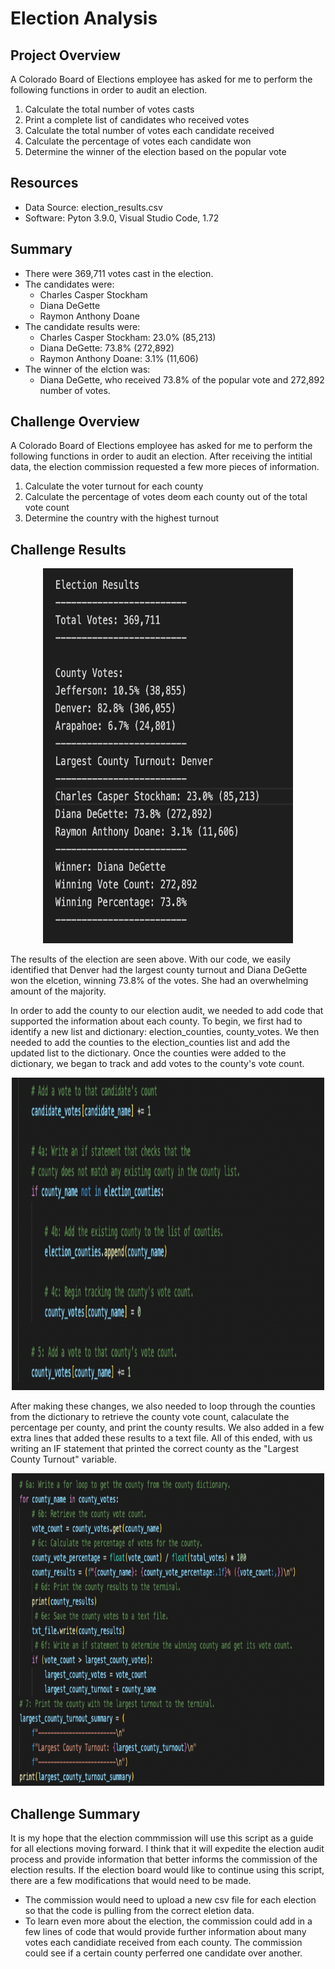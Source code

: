 # Election Analysis 

## Project Overview 
A Colorado Board of Elections employee has asked for me to perform the following functions in order to audit an election. 
  1. Calculate the total number of votes casts
  2. Print a complete list of candidates who received votes
  3. Calculate the total number of votes each candidate received 
  4. Calculate the percentage of votes each candidate won
  5. Determine the winner of the election based on the popular vote 
  
## Resources 
  * Data Source: election_results.csv
  * Software: Pyton 3.9.0, Visual Studio Code, 1.72
  
## Summary 
  * There were 369,711 votes cast in the election. 
  * The candidates were: 
    * Charles Casper Stockham
    * Diana DeGette 
    * Raymon Anthony Doane
  * The candidate results were:
    * Charles Casper Stockham: 23.0% (85,213)
    * Diana DeGette: 73.8% (272,892)
    * Raymon Anthony Doane: 3.1% (11,606) 
  * The winner of the elction was: 
    * Diana DeGette, who received 73.8% of the popular vote and 272,892 number of votes. 
    
 ## Challenge Overview 
 A Colorado Board of Elections employee has asked for me to perform the following functions in order to audit an election. After receiving the intitial data, the election commission requested a few more pieces of information. 
  1. Calculate the voter turnout for each county
  2. Calculate the percentage of votes deom each county out of the total vote count
  3. Determine the country with the highest turnout
  
  ## Challenge Results 
  <p align="center">
  <img width="400" height="600" src="https://github.com/jcarter211/election-analysis/blob/main/Supporting%20Materials/Election_Results.png">
</p>

 The results of the election are seen above. With our code, we easily identified that Denver had the largest county turnout and Diana DeGette won the elcetion, winning 73.8% of the votes. She had an overwhelming amount of the majority. 
 
 In order to add the county to our election audit, we needed to add code that supported the information about each county. To begin, we first had to identify a new list and dictionary: election_counties, county_votes. We then needed to add the counties to the election_counties list and add the updated list to the dictionary. Once the counties were added to the dictionary, we began to track and add votes to the county's vote count. 
 
 <p align="center">
  <img width="500" height="500" src="https://github.com/jcarter211/election-analysis/blob/main/Supporting%20Materials/Tracking_Vote_Count.png">
</p>

After making these changes, we also needed to loop through the counties from the dictionary to retrieve the county vote count, calaculate the percentage per county, and print the county results. We also added in a few extra lines that added these results to a text file. All of this ended, with us writing an IF statement that printed the correct county as the "Largest County Turnout" variable. 

 <p align="center">
  <img width="500" height="500" src="https://github.com/jcarter211/election-analysis/blob/main/Supporting%20Materials/Looping_through_counties.png">
</p>

 ## Challenge Summary 
 It is my hope that the election commmission will use this script as a guide for all elections moving forward. I think that it will expedite the election audit process and provide information that better informs the commission of the election results. If the election board would like to continue using this script, there are a few modifications that would need to be made.
* The commission would need to upload a new csv file for each election so that the code is pulling from the correct eletion data. 
* To learn even more about the election, the commission could add in a few lines of code that would provide further information about many votes each candidiate received from each county. The commission could see if a certain county perferred one candidate over another. 
